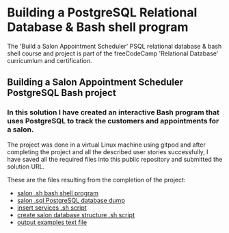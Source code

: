 # Building a PostgreSQL Relational Database & Bash shell program
The 'Build a Salon Appointment Scheduler' PSQL relational database & bash shell course and project is part of the freeCodeCamp 'Relational Database' curricumlum and certification.
## Building a Salon Appointment Scheduler PostgreSQL Bash project
### In this solution I have created an interactive Bash program that uses PostgreSQL to track the customers and appointments for a salon.

The project was done in a virtual Linux machine using gitpod and after completing the project and all the described user stories successfully,
I have saved all the required files into this public repository and submitted the solution URL.

These are the files resulting from the completion of the project:
- [salon .sh bash shell program](./salon.sh)
- [salon .sql PostgreSQL database dump](./salon.sql)
- [insert services .sh script](./insert_services.sh)
- [create salon database structure .sh script](./create_database_structure.sh)
- [output examples text file](./output_examples.txt)
